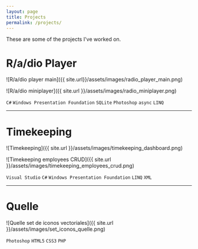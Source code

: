 ```yaml
---
layout: page
title: Projects
permalink: /projects/
---
```


These are some of the projects I've worked on.

# R/a/dio Player
![R/a/dio player main]({{ site.url}}/assets/images/radio_player_main.png)

![R/a/dio miniplayer]({{ site.url }}/assets/images/radio_miniplayer.png)

`C#` `Windows Presentation Foundation` `SQLite` `Photoshop` `async` `LINQ`

---

# Timekeeping
![Timekeeping]({{ site.url }}/assets/images/timekeeping_dashboard.png)

![Timekeeping employees CRUD]({{ site.url }}/assets/images/timekeeping_employees_crud.png)

`Visual Studio` `C#` `Windows Presentation Foundation` `LINQ` `XML`

---

# Quelle
![Quelle set de iconos vectoriales]({{ site.url }}/assets/images/set_iconos_quelle.png)

`Photoshop` `HTML5` `CSS3` `PHP`